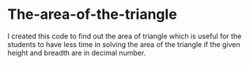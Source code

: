 # The-area-of-the-triangle
I created this code to find out the area of triangle which is useful for the students to have less time in solving the area of the triangle if the given height and breadth are in decimal number.
